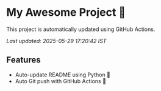# My Awesome Project 🚀

This project is automatically updated using GitHub Actions.

_Last updated: 2025-05-29 17:20:42 IST_

## Features
- Auto-update README using Python 🐍
- Auto Git push with GitHub Actions 🤖
